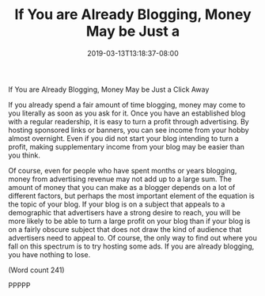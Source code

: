 ﻿---
title: "If You are Already Blogging, Money May be Just a"
date: 2019-03-13T13:18:37-08:00
description: "Blogging Tips for Web Success"
featured_image: "/images/Blogging.jpg"
tags: ["Blogging"]
---

If You are Already Blogging, Money May be Just a
Click Away

If you already spend a fair amount of time blogging,
money may come to you literally as soon as you ask for
it. Once you have an established blog with a regular
readership, it is easy to turn a profit through advertising.
By hosting sponsored links or banners, you can see
income from your hobby almost overnight. Even if you
did not start your blog intending to turn a profit, making
supplementary income from your blog may be easier
than you think. 

Of course, even for people who have spent months or
years blogging, money from advertising revenue may
not add up to a large sum. The amount of money that
you can make as a blogger depends on a lot of different
factors, but perhaps the most important element of the
equation is the topic of your blog. If your blog is on a
subject that appeals to a demographic that advertisers
have a strong desire to reach, you will be more likely to
be able to turn a large profit on your blog than if your
blog is on a fairly obscure subject that does not draw
the kind of audience that advertisers need to appeal to.
Of course, the only way to find out where you fall on
this spectrum is to try hosting some ads. If you are
already blogging, you have nothing to lose.  

(Word count 241)

PPPPP


